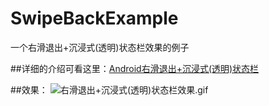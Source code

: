 # SwipeBackExample
一个右滑退出+沉浸式(透明)状态栏效果的例子

##详细的介绍可看这里：[Android右滑退出+沉浸式(透明)状态栏](http://www.jianshu.com/p/7dcfd243b1df)


##效果：
![右滑退出+沉浸式(透明)状态栏效果.gif](https://github.com/XiaoJiaqing/SwipeBackExample/blob/master/app/src/main/res/raw/swipeback_example2.gif)

